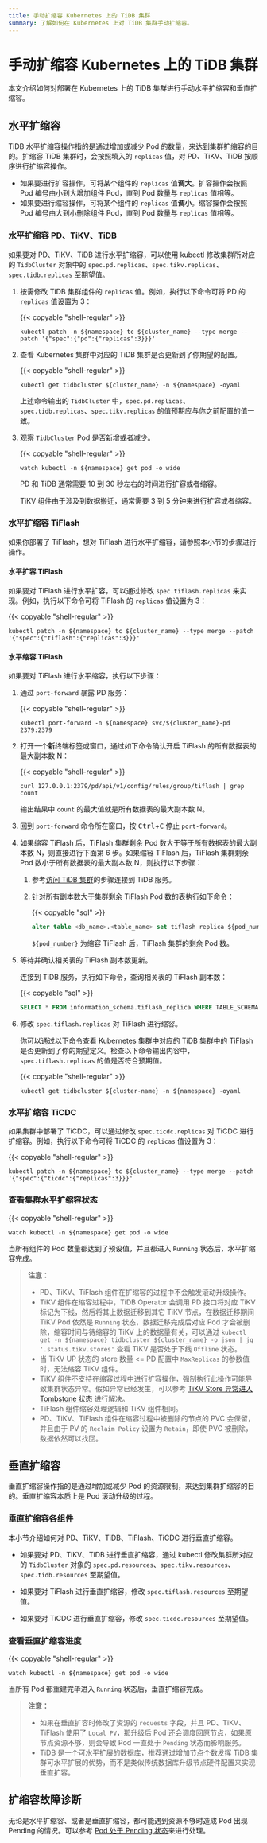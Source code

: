 ```yaml
---
title: 手动扩缩容 Kubernetes 上的 TiDB 集群
summary: 了解如何在 Kubernetes 上对 TiDB 集群手动扩缩容。
---
```


# 手动扩缩容 Kubernetes 上的 TiDB 集群

本文介绍如何对部署在 Kubernetes 上的 TiDB 集群进行手动水平扩缩容和垂直扩缩容。

## 水平扩缩容

TiDB 水平扩缩容操作指的是通过增加或减少 Pod 的数量，来达到集群扩缩容的目的。扩缩容 TiDB 集群时，会按照填入的 `replicas` 值，对 PD、TiKV、TiDB 按顺序进行扩缩容操作。

* 如果要进行扩容操作，可将某个组件的 `replicas` 值**调大**。扩容操作会按照 Pod 编号由小到大增加组件 Pod，直到 Pod 数量与 `replicas` 值相等。
* 如果要进行缩容操作，可将某个组件的 `replicas` 值**调小**。缩容操作会按照 Pod 编号由大到小删除组件 Pod，直到 Pod 数量与 `replicas` 值相等。

### 水平扩缩容 PD、TiKV、TiDB

如果要对 PD、TiKV、TiDB 进行水平扩缩容，可以使用 kubectl 修改集群所对应的 `TidbCluster` 对象中的 `spec.pd.replicas`、`spec.tikv.replicas`、`spec.tidb.replicas` 至期望值。

1. 按需修改 TiDB 集群组件的 `replicas` 值。例如，执行以下命令可将 PD 的 `replicas` 值设置为 3：

    {{< copyable "shell-regular" >}}

    ```shell
    kubectl patch -n ${namespace} tc ${cluster_name} --type merge --patch '{"spec":{"pd":{"replicas":3}}}'
    ```

2. 查看 Kubernetes 集群中对应的 TiDB 集群是否更新到了你期望的配置。

    {{< copyable "shell-regular" >}}

    ```shell
    kubectl get tidbcluster ${cluster_name} -n ${namespace} -oyaml
    ```

    上述命令输出的 `TidbCluster` 中，`spec.pd.replicas`、`spec.tidb.replicas`、`spec.tikv.replicas` 的值预期应与你之前配置的值一致。

3. 观察 `TidbCluster` Pod 是否新增或者减少。

    {{< copyable "shell-regular" >}}

    ```shell
    watch kubectl -n ${namespace} get pod -o wide
    ```

    PD 和 TiDB 通常需要 10 到 30 秒左右的时间进行扩容或者缩容。

    TiKV 组件由于涉及到数据搬迁，通常需要 3 到 5 分钟来进行扩容或者缩容。

### 水平扩缩容 TiFlash

如果你部署了 TiFlash，想对 TiFlash 进行水平扩缩容，请参照本小节的步骤进行操作。

#### 水平扩容 TiFlash

如果要对 TiFlash 进行水平扩容，可以通过修改 `spec.tiflash.replicas` 来实现。例如，执行以下命令可将 TiFlash 的 `replicas` 值设置为 3：

{{< copyable "shell-regular" >}}

```shell
kubectl patch -n ${namespace} tc ${cluster_name} --type merge --patch '{"spec":{"tiflash":{"replicas":3}}}'
```

#### 水平缩容 TiFlash

如果要对 TiFlash 进行水平缩容，执行以下步骤：

1. 通过 `port-forward` 暴露 PD 服务：

    {{< copyable "shell-regular" >}}

    ```shell
    kubectl port-forward -n ${namespace} svc/${cluster_name}-pd 2379:2379
    ```

2. 打开一个**新**终端标签或窗口，通过如下命令确认开启 TiFlash 的所有数据表的最大副本数 N：

    {{< copyable "shell-regular" >}}

    ```shell
    curl 127.0.0.1:2379/pd/api/v1/config/rules/group/tiflash | grep count
    ```

    输出结果中 `count` 的最大值就是所有数据表的最大副本数 N。

3. 回到 `port-forward` 命令所在窗口，按 <kbd>Ctrl</kbd>+<kbd>C</kbd> 停止 `port-forward`。

4. 如果缩容 TiFlash 后，TiFlash 集群剩余 Pod 数大于等于所有数据表的最大副本数 N，则直接进行下面第 6 步。如果缩容 TiFlash 后，TiFlash 集群剩余 Pod 数小于所有数据表的最大副本数 N，则执行以下步骤：

    1. 参考[访问 TiDB 集群](access-tidb.md)的步骤连接到 TiDB 服务。

    2. 针对所有副本数大于集群剩余 TiFlash Pod 数的表执行如下命令：

        {{< copyable "sql" >}}

        ```sql
        alter table <db_name>.<table_name> set tiflash replica ${pod_number};
        ```

        `${pod_number}` 为缩容 TiFlash 后，TiFlash 集群的剩余 Pod 数。

5. 等待并确认相关表的 TiFlash 副本数更新。

    连接到 TiDB 服务，执行如下命令，查询相关表的 TiFlash 副本数：

    {{< copyable "sql" >}}

    ```sql
    SELECT * FROM information_schema.tiflash_replica WHERE TABLE_SCHEMA = '<db_name>' and TABLE_NAME = '<table_name>';
    ```

6. 修改 `spec.tiflash.replicas` 对 TiFlash 进行缩容。

    你可以通过以下命令查看 Kubernetes 集群中对应的 TiDB 集群中的 TiFlash 是否更新到了你的期望定义。检查以下命令输出内容中，`spec.tiflash.replicas` 的值是否符合预期值。

    {{< copyable "shell-regular" >}}

    ```shell
    kubectl get tidbcluster ${cluster-name} -n ${namespace} -oyaml
    ```

### 水平扩缩容 TiCDC

如果集群中部署了 TiCDC，可以通过修改 `spec.ticdc.replicas` 对 TiCDC 进行扩缩容。例如，执行以下命令可将 TiCDC 的 `replicas` 值设置为 3：

{{< copyable "shell-regular" >}}

```shell
kubectl patch -n ${namespace} tc ${cluster_name} --type merge --patch '{"spec":{"ticdc":{"replicas":3}}}'
```

### 查看集群水平扩缩容状态

{{< copyable "shell-regular" >}}

```shell
watch kubectl -n ${namespace} get pod -o wide
```

当所有组件的 Pod 数量都达到了预设值，并且都进入 `Running` 状态后，水平扩缩容完成。

> **注意：**
>
> - PD、TiKV、TiFlash 组件在扩缩容的过程中不会触发滚动升级操作。
> - TiKV 组件在缩容过程中，TiDB Operator 会调用 PD 接口将对应 TiKV 标记为下线，然后将其上数据迁移到其它 TiKV 节点，在数据迁移期间 TiKV Pod 依然是 `Running` 状态，数据迁移完成后对应 Pod 才会被删除，缩容时间与待缩容的 TiKV 上的数据量有关，可以通过 `kubectl get -n ${namespace} tidbcluster ${cluster_name} -o json | jq '.status.tikv.stores'` 查看 TiKV 是否处于下线 `Offline` 状态。
> - 当 TiKV UP 状态的 store 数量 <= PD 配置中 `MaxReplicas` 的参数值时，无法缩容 TiKV 组件。
> - TiKV 组件不支持在缩容过程中进行扩容操作，强制执行此操作可能导致集群状态异常。假如异常已经发生，可以参考 [TiKV Store 异常进入 Tombstone 状态](exceptions.md#tikv-store-异常进入-tombstone-状态) 进行解决。
> - TiFlash 组件缩容处理逻辑和 TiKV 组件相同。
> - PD、TiKV、TiFlash 组件在缩容过程中被删除的节点的 PVC 会保留，并且由于 PV 的 `Reclaim Policy` 设置为 `Retain`，即使 PVC 被删除，数据依然可以找回。

## 垂直扩缩容

垂直扩缩容操作指的是通过增加或减少 Pod 的资源限制，来达到集群扩缩容的目的。垂直扩缩容本质上是 Pod 滚动升级的过程。

### 垂直扩缩容各组件

本小节介绍如何对 PD、TiKV、TiDB、TiFlash、TiCDC 进行垂直扩缩容。

- 如果要对 PD、TiKV、TiDB 进行垂直扩缩容，通过 kubectl 修改集群所对应的 `TidbCluster` 对象的 `spec.pd.resources`、`spec.tikv.resources`、`spec.tidb.resources` 至期望值。

- 如果要对 TiFlash 进行垂直扩缩容，修改 `spec.tiflash.resources` 至期望值。

- 如果要对 TiCDC 进行垂直扩缩容，修改 `spec.ticdc.resources` 至期望值。

### 查看垂直扩缩容进度

{{< copyable "shell-regular" >}}

```shell
watch kubectl -n ${namespace} get pod -o wide
```

当所有 Pod 都重建完毕进入 `Running` 状态后，垂直扩缩容完成。

> **注意：**
>
> - 如果在垂直扩容时修改了资源的 `requests` 字段，并且 PD、TiKV、TiFlash 使用了 `Local PV`，那升级后 Pod 还会调度回原节点，如果原节点资源不够，则会导致 Pod 一直处于 `Pending` 状态而影响服务。
> - TiDB 是一个可水平扩展的数据库，推荐通过增加节点个数发挥 TiDB 集群可水平扩展的优势，而不是类似传统数据库升级节点硬件配置来实现垂直扩容。

## 扩缩容故障诊断

无论是水平扩缩容、或者是垂直扩缩容，都可能遇到资源不够时造成 Pod 出现 Pending 的情况。可以参考 [Pod 处于 Pending 状态](deploy-failures.md#pod-处于-pending-状态)来进行处理。
